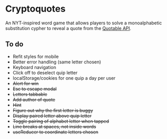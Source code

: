 # Cryptoquotes
An NYT-inspired word game that allows players to solve a monoalphabetic substitution cypher to reveal a quote from the <a href="https://github.com/lukePeavey/quotable#quotable">Quotable API</a>.

## To do
- Refit styles for mobile
- Better error handling (same letter chosen)
- Keyboard navigation
- Click off to deselect quip letter
- localStorage/cookies for one quip a day per user
- ~~Alert for win~~
- ~~Esc to escape modal~~
- ~~Letters tabbable~~
- ~~Add author of quote~~
- ~~Hint~~
- ~~Figure out why the first letter is buggy~~
- ~~Display paired letter above quip letter~~
- ~~Toggle pairing of alphabet letter when tapped~~
- ~~Line breaks at spaces, not inside words~~
- ~~useReducer to coordinate letters chosen~~

